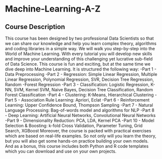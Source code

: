 # Machine-Learning-A-Z
## Course Description
This course has been designed by two professional Data Scientists so that we can share our knowledge and help you learn complex theory, algorithms and coding libraries in a simple way.
We will walk you step-by-step into the World of Machine Learning. With every tutorial you will develop new skills and improve your understanding of this challenging yet lucrative sub-field of Data Science.
This course is fun and exciting, but at the same time we dive deep into Machine Learning. It is structured the following way:
-Part 1 - Data Preprocessing
-Part 2 - Regression: Simple Linear Regression, Multiple Linear Regression, Polynomial Regression, SVR, Decision Tree Regression, Random -Forest Regression
-Part 3 - Classification: Logistic Regression, K-NN, SVM, Kernel SVM, Naive Bayes, Decision Tree Classification, Random Forest Classification
-Part 4 - Clustering: K-Means, Hierarchical Clustering
-Part 5 - Association Rule Learning: Apriori, Eclat
-Part 6 - Reinforcement Learning: Upper Confidence Bound, Thompson Sampling
-Part 7 - Natural Language Processing: Bag-of-words model and algorithms for NLP
-Part 8 - Deep Learning: Artificial Neural Networks, Convolutional Neural Networks
-Part 9 - Dimensionality Reduction: PCA, LDA, Kernel PCA
-Part 10 - Model Selection & Boosting: k-fold Cross Validation, Parameter Tuning, Grid Search, XGBoost
Moreover, the course is packed with practical exercises which are based on real-life examples. So not only will you learn the theory, but you will also get some hands-on practice building your own models.
And as a bonus, this course includes both Python and R code templates which you can download and use on your own projects.
